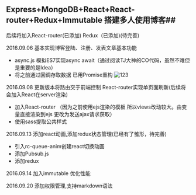 ## Express+MongoDB+React+React-router+Redux+Immutable 搭建多人使用博客##



后续将加入React-router(已添加) Redux（已添加)(待完善)

2016.09.06 基本实现博客登陆、注册、发表文章基本功能

 - async.js 模拟ES7实现async await（通过阅读TJ大神的CO代码，虽然不难但是重要的是Idea）
 - 将之前通过回调存取数据 已用Promise重构
![123](https://raw.githubusercontent.com/karzanOnline/express-mongodb-react-blog/master/jdfw.gif)

2016.09.08 更新版本将路由交于前端控制  React-router实现单页面刷新(后续将会加入React在server渲染)

 - 加入React-router （因为之前使用ejs渲染的模板 所以views改动较大。由变量直接渲染到ejs 更改为发送ajax请求获取）
 - 使用sass提取公共样式

2016.09.13 添加react动画,添加redux状态管理(已经有了雏形，待完善)

 - 引入rc-queue-anim创建react切换动画
 - 添加Pubsub.js
 - 添加redux

2016.09.14 加入immutable 优化性能


2016.09.20 添加权限管理,支持markdown语法


